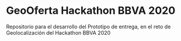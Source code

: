 # GeoOferta Hackathon BBVA 2020
Repositorio para el desarrollo del Prototipo de entrega, en el reto de Geolocalización del Hackathon BBVA 2020

